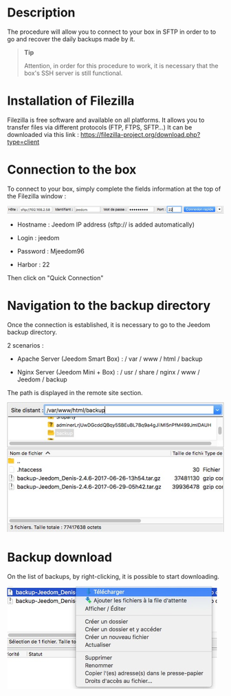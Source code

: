 Description 
===========

The procedure will allow you to connect to your box in SFTP in order to
to go and recover the daily backups made by it.

> **Tip**
>
> Attention, in order for this procedure to work, it is necessary that
> the box's SSH server is still functional.

Installation of Filezilla 
=========================

Filezilla is free software and available on all
platforms. It allows you to transfer files via different
protocols (FTP, FTPS, SFTP…) It can be downloaded via this link :
<https://filezilla-project.org/download.php?type=client>

Connection to the box 
==================

To connect to your box, simply complete the fields
information at the top of the Filezilla window :

![restore filezilla01](images/restore-filezilla01.jpg)

-   Hostname : Jeedom IP address (sftp:// is added automatically)

-   Login : jeedom

-   Password : Mjeedom96

-   Harbor : 22

Then click on "Quick Connection"

Navigation to the backup directory 
===========================================

Once the connection is established, it is necessary to go to the
Jeedom backup directory.

2 scenarios :

-   Apache Server (Jeedom Smart Box) : / var / www / html / backup

-   Nginx Server (Jeedom Mini + Box) :
    / usr / share / nginx / www / Jeedom / backup

The path is displayed in the remote site section.

![restore filezilla02](images/restore-filezilla02.jpg)

Backup download 
===============================

On the list of backups, by right-clicking, it is possible
to start downloading.

![restore filezilla03](images/restore-filezilla03.jpg)

